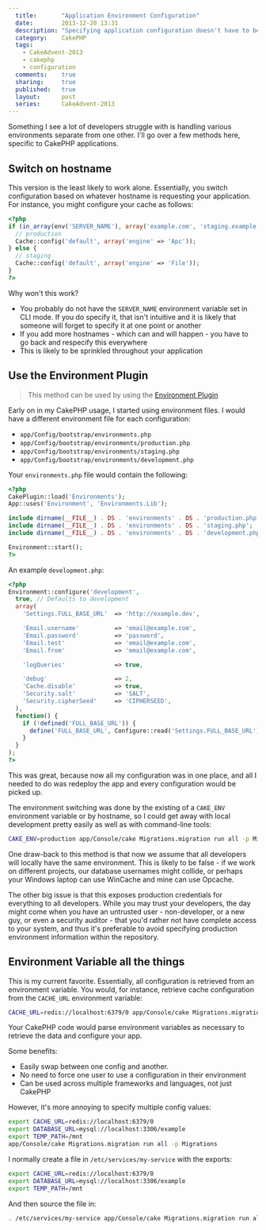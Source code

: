 ```yaml
---
  title:       "Application Environment Configuration"
  date:        2013-12-20 13:31
  description: "Specifying application configuration doesn't have to be hard, and here are three ways to do it!"
  category:    CakePHP
  tags:
    - CakeAdvent-2013
    - cakephp
    - configuration
  comments:    true
  sharing:     true
  published:   true
  layout:      post
  series:      CakeAdvent-2013
---
```


Something I see a lot of developers struggle with is handling various environments separate from one other. I'll go over a few methods here, specific to CakePHP applications.

## Switch on hostname

This version is the least likely to work alone. Essentially, you switch configuration based on whatever hostname is requesting your application. For instance, you might configure your cache as follows:

```php
<?php
if (in_array(env('SERVER_NAME'), array('example.com', 'staging.example.com'))) {
  // production
  Cache::config('default', array('engine' => 'Apc'));
} else {
  // staging
  Cache::config('default', array('engine' => 'File'));
}
?>
```

Why won't this work?

- You probably do not have the `SERVER_NAME` environment variable set in CLI mode. If you do specify it, that isn't intuitive and it is likely that someone will forget to specify it at one point or another
- If you add more hostnames - which can and will happen - you have to go back and respecify this everywhere
- This is likely to be sprinkled throughout your application

## Use the Environment Plugin

> This method can be used by using the [Environment Plugin](https://github.com/octobear/cakephp-environments)

Early on in my CakePHP usage, I started using environment files. I would have a different environment file for each configuration:

- `app/Config/bootstrap/environments.php`
- `app/Config/bootstrap/environments/production.php`
- `app/Config/bootstrap/environments/staging.php`
- `app/Config/bootstrap/environments/development.php`

Your `environments.php` file would contain the following:

```php
<?php
CakePlugin::load('Environments');
App::uses('Environment', 'Environments.Lib');

include dirname(__FILE__) . DS . 'environments' . DS . 'production.php';
include dirname(__FILE__) . DS . 'environments' . DS . 'staging.php';
include dirname(__FILE__) . DS . 'environments' . DS . 'development.php';

Environment::start();
?>
```

An example `development.php`:

```php
<?php
Environment::configure('development',
  true, // Defaults to development
  array(
    'Settings.FULL_BASE_URL'  => 'http://example.dev',

    'Email.username'          => 'email@example.com',
    'Email.password'          => 'password',
    'Email.test'              => 'email@example.com',
    'Email.from'              => 'email@example.com',

    'logQueries'              => true,

    'debug'                   => 2,
    'Cache.disable'           => true,
    'Security.salt'           => 'SALT',
    'Security.cipherSeed'     => 'CIPHERSEED',
  ),
  function() {
    if (!defined('FULL_BASE_URL')) {
      define('FULL_BASE_URL', Configure::read('Settings.FULL_BASE_URL'));
    }
  }
);
?>
```

This was great, because now all my configuration was in one place, and all I needed to do was redeploy the app and every configuration would be picked up.

The environment switching was done by the existing of a `CAKE_ENV` environment variable or by hostname, so I could get away with local development pretty easily as well as with command-line tools:

```bash
CAKE_ENV=production app/Console/cake Migrations.migration run all -p Migrations
```

One draw-back to this method is that now we assume that all developers will locally have the same environment. This is likely to be false - if we work on different projects, our database usernames might collide, or perhaps your Windows laptop can use WinCache and mine can use Opcache.

The other big issue is that this exposes production credentials for everything to all developers. While you may trust your developers, the day might come when you have an untrusted user - non-developer, or a new guy, or even a security auditor - that you'd rather not have complete access to your system, and thus it's preferable to avoid specifying production environment information within the repository.

## Environment Variable all the things

This is my current favorite. Essentially, all configuration is retrieved from an environment variable. You would, for instance, retrieve cache configuration from the `CACHE_URL` environment variable:

```bash
CACHE_URL=redis://localhost:6379/0 app/Console/cake Migrations.migration run all -p Migrations
```

Your CakePHP code would parse environment variables as necessary to retrieve the data and configure your app.

Some benefits:

- Easily swap between one config and another.
- No need to force one user to use a configuration in their environment
- Can be used across multiple frameworks and languages, not just CakePHP

However, it's more annoying to specify multiple config values:

```bash
export CACHE_URL=redis://localhost:6379/0
export DATABASE_URL=mysql://localhost:3306/example
export TEMP_PATH=/mnt
app/Console/cake Migrations.migration run all -p Migrations
```

I normally create a file in `/etc/services/my-service` with the exports:

```bash
export CACHE_URL=redis://localhost:6379/0
export DATABASE_URL=mysql://localhost:3306/example
export TEMP_PATH=/mnt
```

And then source the file in:

```bash
. /etc/services/my-service app/Console/cake Migrations.migration run all -p Migrations
```
